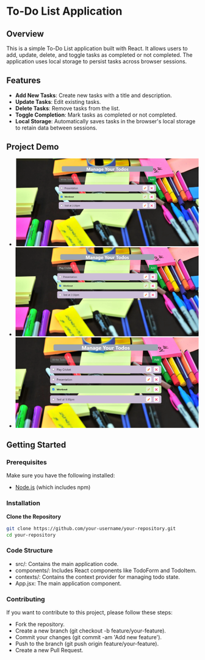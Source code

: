# To-Do List Application

## Overview

This is a simple To-Do List application built with React. It allows users to add, update, delete, and toggle tasks as completed or not completed. The application uses local storage to persist tasks across browser sessions.

## Features

- **Add New Tasks**: Create new tasks with a title and description.
- **Update Tasks**: Edit existing tasks.
- **Delete Tasks**: Remove tasks from the list.
- **Toggle Completion**: Mark tasks as completed or not completed.
- **Local Storage**: Automatically saves tasks in the browser's local storage to retain data between sessions.

## Project Demo

- ![Description of Screenshot](/Screenshot_01.png)
- ![Description of Screenshot](/Screenshot_02.png)
- ![Description of Screenshot](/Screenshot_03.png)



## Getting Started

### Prerequisites

Make sure you have the following installed:
- [Node.js](https://nodejs.org/) (which includes npm)

### Installation
 **Clone the Repository**

   ```bash
   git clone https://github.com/your-username/your-repository.git
   cd your-repository
```

### Code Structure
- src/: Contains the main application code.
- components/: Includes React components like TodoForm and TodoItem.
- contexts/: Contains the context provider for managing todo state.
- App.jsx: The main application component.

### Contributing
If you want to contribute to this project, please follow these steps:

- Fork the repository.
- Create a new branch (git checkout -b feature/your-feature).
- Commit your changes (git commit -am 'Add new feature').
- Push to the branch (git push origin feature/your-feature).
- Create a new Pull Request.
